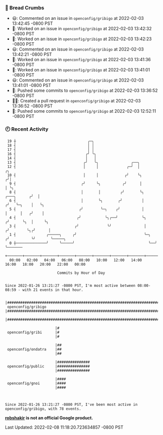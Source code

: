### 🍞 Bread Crumbs

 * 😃: Commented on an issue in `openconfig/gribigo` at 2022-02-03 13:42:45 -0800 PST
 * 👀: Worked on an issue in `openconfig/gribigo` at 2022-02-03 13:42:32 -0800 PST
 * 👀: Worked on an issue in `openconfig/gribigo` at 2022-02-03 13:42:23 -0800 PST
 * 😃: Commented on an issue in `openconfig/gribigo` at 2022-02-03 13:42:21 -0800 PST
 * 👀: Worked on an issue in `openconfig/gribigo` at 2022-02-03 13:41:36 -0800 PST
 * 👀: Worked on an issue in `openconfig/gribigo` at 2022-02-03 13:41:01 -0800 PST
 * 😃: Commented on an issue in `openconfig/gribigo` at 2022-02-03 13:41:01 -0800 PST
 * 🚢: Pushed some commits to `openconfig/gribigo` at 2022-02-03 13:36:52 -0800 PST
 * ✍🏼: Created a pull request in `openconfig/gribigo` at 2022-02-03 13:36:52 -0800 PST
 * 🚢: Pushed some commits to `openconfig/gribigo` at 2022-02-03 12:52:11 -0800 PST

### 🕘 Recent Activity
```
 19 ┼                                 ╭─╮
 18 ┤                                 │ │
 17 ┤                                 │ │
 16 ┤                                ╭╯ ╰╮
 14 ┤                                │   │
 13 ┤                               ╭╯   ╰╮               ╭──╮
 12 ┤                               │     │             ╭─╯  │                        ╭╮
 10 ┤                               │     │            ╭╯    ╰╮                      ╭╯│
  9 ┤                              ╭╯     ╰╮          ╭╯      │                      │ ╰╮
  8 ┤                              │       │         ╭╯       ╰╮         ╭───╮      ╭╯  │
  6 ┤                              │       ╰╮       ╭╯         │        ╭╯   ╰─╮    │   ╰╮
  5 ┤                             ╭╯        ╰─╮    ╭╯          │        │      │   ╭╯    │
  4 ┤                            ╭╯           ╰╮╭──╯           ╰╮      ╭╯      ╰╮  │     ╰╮
  3 ┤                           ╭╯             ╰╯               │     ╭╯        ╰╮╭╯      │
  1 ┤              ╭─────╮     ╭╯                               ╰─╮  ╭╯          ╰╯       ╰─────╮
  0 ┼──────────────╯     ╰─────╯                                  ╰──╯                          ╰───────
    +───────+───────+───────+───────+───────+───────+───────+───────+───────+───────+───────+───────+────
  00:00   02:00   04:00   06:00   08:00   10:00   12:00   14:00   16:00   18:00   20:00   22:00   00:00   

						Commits by Hour of Day


Since 2022-01-26 13:21:27 -0800 PST, I'm most active between 08:00-08:59 - with 21 events in that hour.

```



```
                       |##############################################################################
 openconfig/gribigo    |##############################################################################
                       |##############################################################################

                       |#
 openconfig/gribi      |#
                       |#

                       |##
 openconfig/ondatra    |##
                       |##

                       |###############
 openconfig/public     |###############
                       |###############

                       |####
 openconfig/gnoi       |####
                       |####



Since 2022-01-26 13:21:27 -0800 PST, I've been most active in openconfig/gribigo, with 78 events.

```
**[robshakir](mailto:robjs@google.com) is not an official Google product.**  


Last Updated: 2022-02-08 11:18:20.723634857 -0800 PST
